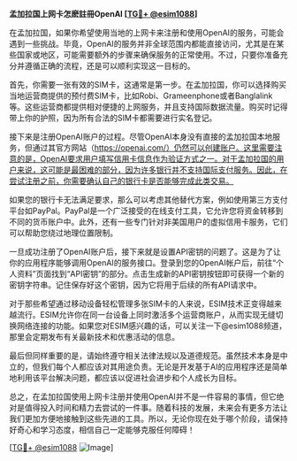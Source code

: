 **孟加拉国上网卡怎麽註冊OpenAI [[TG💪+ @esim1088](https://t.me/s/esim1088)]**

在孟加拉国，如果你希望使用当地的上网卡来注册和使用OpenAI的服务，可能会遇到一些挑战。毕竟，OpenAI的服务并非全球范围内都能直接访问，尤其是在某些国家或地区，可能需要额外的步骤来确保服务的正常使用。不过，只要你准备充分并遵循正确的流程，还是可以顺利实现这一目标的。

首先，你需要一张有效的SIM卡，这通常是第一步。在孟加拉国，你可以选择购买当地运营商提供的预付费SIM卡，比如Robi、Grameenphone或者Banglalink等。这些运营商都提供相对便捷的上网服务，并且支持国际数据流量。购买时记得带上你的护照，因为所有合法的SIM卡都需要进行实名登记。

接下来是注册OpenAI账户的过程。尽管OpenAI本身没有直接的孟加拉国本地服务，但通过其官方网站（https://openai.com/）仍然可以创建账户。这里需要注意的是，OpenAI要求用户填写信用卡信息作为验证方式之一。对于孟加拉国的用户来说，这可能是最困难的部分，因为许多银行并不支持国际支付服务。因此，在尝试注册之前，你需要确认自己的银行卡是否能够完成此类交易。

如果您的银行卡无法满足要求，那么可以考虑其他替代方案，例如使用第三方支付平台如PayPal。PayPal是一个广泛接受的在线支付工具，它允许您将资金转移到不同的货币账户中。此外，还有一些专门针对非美国用户的虚拟信用卡服务，它们可以帮助您绕过地理位置限制。

一旦成功注册了OpenAI账户后，接下来就是设置API密钥的问题了。这是为了让你的应用程序能够调用OpenAI的服务接口。登录到您的OpenAI帐户后，前往“个人资料”页面找到“API密钥”的部分。点击生成新的API密钥按钮即可获得一个新的密钥字符串。记住保存好这个密钥，因为它将用于后续的所有API请求中。

对于那些希望通过移动设备轻松管理多张SIM卡的人来说，ESIM技术正变得越来越流行。ESIM允许你在同一台设备上同时激活多个运营商账户，从而实现无缝切换网络连接的功能。如果您对ESIM感兴趣的话，可以关注一下@esim1088频道，那里会定期发布有关最新技术和优惠活动的信息。

最后但同样重要的是，请始终遵守相关法律法规以及道德规范。虽然技术本身是中立的，但我们每个人都应该对其用途负责。无论是开发基于AI的应用程序还是简单地利用该平台解决问题，都应该以促进社会进步和个人成长为目标。

总之，在孟加拉国使用上网卡注册并使用OpenAI并不是一件容易的事情，但它绝对是值得投入时间和精力去尝试的一件事。随着科技的发展，未来会有更多方法让我们更加方便地接触到这些先进的工具。所以，无论你现在处于哪个阶段，请保持好奇心和学习态度，相信自己一定能够克服任何障碍！

[[TG💪+ @esim1088](https://t.me/s/esim1088) ![Image](https://i.postimg.cc/4NQfJmqS/Snipaste-2025-05-13-00-14-12.png)]